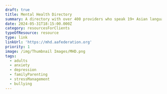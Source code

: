 ```yaml
---
draft: true
title: Mental Health Directory
summary: A directory with over 400 providers who speak 19+ Asian languages
date: 2024-05-31T18:15:00.000Z
category: resourcesForClients
typeOfResource: resource
type: link
linkUrl: 'https://mhd.aafederation.org'
priority: 1
image: /img/Thumbnail Images/MHD.png
tags:
  - adults
  - anxiety
  - depression
  - familyParenting
  - stressManagement
  - bullying
---
```


